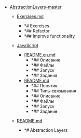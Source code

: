 - <a href = "E:\Node_projects\Node_Way\Education\Timur_Video_Node.js\part_5\AbstractionLayers-master\AbstractionLayers-master\cat.AbstractionLayers-master\dir.AbstractionLayers-master.md">AbstractionLayers-master</a>
    - <a href = "E:\Node_projects\Node_Way\Education\Timur_Video_Node.js\part_5\AbstractionLayers-master\AbstractionLayers-master\Exercises.md">Exercises.md</a>
        - *# Exercises
        - *## Refactor
        - *## Improve functionality
    - <a href = "E:\Node_projects\Node_Way\Education\Timur_Video_Node.js\part_5\AbstractionLayers-master\AbstractionLayers-master\JavaScript\cat.JavaScript\dir.JavaScript.md">JavaScript</a>
        - <a href = "E:\Node_projects\Node_Way\Education\Timur_Video_Node.js\part_5\AbstractionLayers-master\AbstractionLayers-master\JavaScript\README.en.md">README.en.md</a>
            - *## Описание
            - *## Файлы
            - *## Запуск
            - *## Задания
        - <a href = "E:\Node_projects\Node_Way\Education\Timur_Video_Node.js\part_5\AbstractionLayers-master\AbstractionLayers-master\JavaScript\README.md">README.md</a>
            - *## Понятия
            - *## Типы связывания
            - *## Описание
            - *## Файлы
            - *## Запуск
            - *## Задание
    
    - <a href = "E:\Node_projects\Node_Way\Education\Timur_Video_Node.js\part_5\AbstractionLayers-master\AbstractionLayers-master\README.md">README.md</a>
        - *# Abstraction Layers
